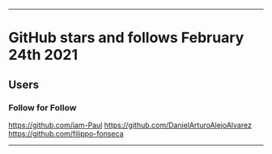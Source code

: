 
***

# GitHub stars and follows February 24th 2021

## Users

### Follow for Follow

https://github.com/iam-Paul
https://github.com/DanielArturoAlejoAlvarez
https://github.com/filippo-fonseca

***

